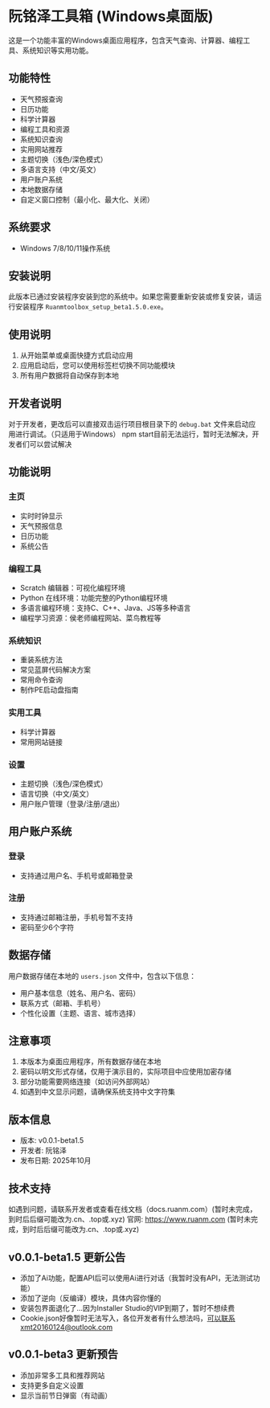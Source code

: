 # 阮铭泽工具箱 (Windows桌面版)

这是一个功能丰富的Windows桌面应用程序，包含天气查询、计算器、编程工具、系统知识等实用功能。

## 功能特性

- 天气预报查询
- 日历功能
- 科学计算器
- 编程工具和资源
- 系统知识查询
- 实用网站推荐
- 主题切换（浅色/深色模式）
- 多语言支持（中文/英文）
- 用户账户系统
- 本地数据存储
- 自定义窗口控制（最小化、最大化、关闭）

## 系统要求

- Windows 7/8/10/11操作系统

## 安装说明

此版本已通过安装程序安装到您的系统中。如果您需要重新安装或修复安装，请运行安装程序 `Ruanmtoolbox_setup_beta1.5.0.exe`。

## 使用说明

1. 从开始菜单或桌面快捷方式启动应用
2. 应用启动后，您可以使用标签栏切换不同功能模块
3. 所有用户数据将自动保存到本地

## 开发者说明

对于开发者，更改后可以直接双击运行项目根目录下的 `debug.bat` 文件来启动应用进行调试。（只适用于Windows）
npm start目前无法运行，暂时无法解决，开发者们可以尝试解决

## 功能说明

### 主页
- 实时时钟显示
- 天气预报信息
- 日历功能
- 系统公告

### 编程工具
- Scratch 编辑器：可视化编程环境
- Python 在线环境：功能完整的Python编程环境
- 多语言编程环境：支持C、C++、Java、JS等多种语言
- 编程学习资源：侯老师编程网站、菜鸟教程等

### 系统知识
- 重装系统方法
- 常见蓝屏代码解决方案
- 常用命令查询
- 制作PE启动盘指南

### 实用工具
- 科学计算器
- 常用网站链接

### 设置
- 主题切换（浅色/深色模式）
- 语言切换（中文/英文）
- 用户账户管理（登录/注册/退出）

## 用户账户系统

### 登录
- 支持通过用户名、手机号或邮箱登录

### 注册
- 支持通过邮箱注册，手机号暂不支持
- 密码至少6个字符

## 数据存储

用户数据存储在本地的 `users.json` 文件中，包含以下信息：
- 用户基本信息（姓名、用户名、密码）
- 联系方式（邮箱、手机号）
- 个性化设置（主题、语言、城市选择）

## 注意事项

1. 本版本为桌面应用程序，所有数据存储在本地
2. 密码以明文形式存储，仅用于演示目的，实际项目中应使用加密存储
3. 部分功能需要网络连接（如访问外部网站）
4. 如遇到中文显示问题，请确保系统支持中文字符集

## 版本信息

- 版本: v0.0.1-beta1.5
- 开发者: 阮铭泽
- 发布日期: 2025年10月

## 技术支持

如遇到问题，请联系开发者或查看在线文档（docs.ruanm.com）(暂时未完成，到时后后缀可能改为.cn、.top或.xyz)
官网: https://www.ruanm.com (暂时未完成，到时后后缀可能改为.cn、.top或.xyz)

## v0.0.1-beta1.5 更新公告
- 添加了Ai功能，配置API后可以使用Ai进行对话（我暂时没有API，无法测试功能）
- 添加了逆向（反编译）模块，具体内容你懂的
- 安装包界面退化了...因为Installer Studio的VIP到期了，暂时不想续费
- Cookie.json好像暂时无法写入，各位开发者有什么想法吗，可以联系xmt20160124@outlook.com

## v0.0.1-beta3 更新预告
- 添加非常多工具和推荐网站
- 支持更多自定义设置
- 显示当前节日弹窗（有动画）
